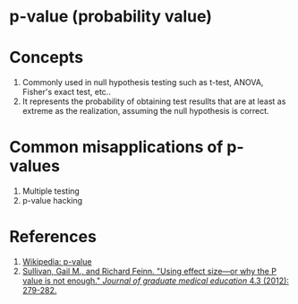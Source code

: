 # p-value (probability value)

# Concepts
1. Commonly used in null hypothesis testing such as t-test, ANOVA, Fisher's exact test, etc..
2. It represents the probability of obtaining test resullts that are at least as extreme as the realization, assuming the null hypothesis is correct.

# Common misapplications of p-values
1. Multiple testing
2. p-value hacking

# References
1. [Wikipedia: p-value](https://www.jgme.org/doi/abs/10.4300/JGME-D-12-00156.1)
2. [Sullivan, Gail M., and Richard Feinn. "Using effect size—or why the P value is not enough." *Journal of graduate medical education* 4.3 (2012): 279-282.](https://www.jgme.org/doi/pdf/10.4300/JGME-D-12-00156.1)
